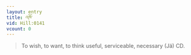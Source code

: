 ```yaml
---
layout: entry
title: འཁོ་
vid: Hill:0141
vcount: 0
---
```


> To wish, to want, to think useful, serviceable, necessary (Jä) CD\.


